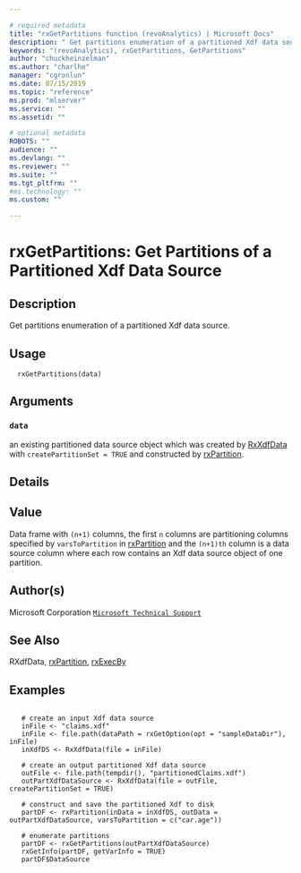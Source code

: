 ```yaml
--- 

# required metadata 
title: "rxGetPartitions function (revoAnalytics) | Microsoft Docs" 
description: " Get partitions enumeration of a partitioned Xdf data source. " 
keywords: "(revoAnalytics), rxGetPartitions, GetPartitions" 
author: "chuckheinzelman"
ms.author: "charlhe" 
manager: "cgronlun" 
ms.date: 07/15/2019
ms.topic: "reference" 
ms.prod: "mlserver" 
ms.service: "" 
ms.assetid: "" 

# optional metadata 
ROBOTS: "" 
audience: "" 
ms.devlang: "" 
ms.reviewer: "" 
ms.suite: "" 
ms.tgt_pltfrm: "" 
#ms.technology: "" 
ms.custom: "" 

--- 
```





 # rxGetPartitions:  Get Partitions of a Partitioned Xdf Data Source  

 ## Description

Get partitions enumeration of a partitioned Xdf data source.


 ## Usage

```   
  rxGetPartitions(data)

```


 ## Arguments



 ### `data`
 an existing partitioned data source object which was created by [RxXdfData](RxXdfData.md) with `createPartitionSet = TRUE` and constructed by [rxPartition](rxPartition.md). 



 ## Details





 ## Value

Data frame with `(n+1)` columns, the first `n` columns are partitioning columns specified by `varsToPartition` in [rxPartition](rxPartition.md) and the `(n+1)th` column is a data source column where each row contains an Xdf data source object of one partition.


 ## Author(s)
 Microsoft Corporation [`Microsoft Technical Support`](https://go.microsoft.com/fwlink/?LinkID=698556&clcid=0x409)



 ## See Also

RXdfData,
[rxPartition](rxPartition.md),
[rxExecBy](rxExecBy.md)


 ## Examples

 ```

    # create an input Xdf data source
    inFile <- "claims.xdf"
    inFile <- file.path(dataPath = rxGetOption(opt = "sampleDataDir"), inFile)
    inXdfDS <- RxXdfData(file = inFile)

    # create an output partitioned Xdf data source
    outFile <- file.path(tempdir(), "partitionedClaims.xdf")
    outPartXdfDataSource <- RxXdfData(file = outFile, createPartitionSet = TRUE)

    # construct and save the partitioned Xdf to disk
    partDF <- rxPartition(inData = inXdfDS, outData = outPartXdfDataSource, varsToPartition = c("car.age"))

    # enumerate partitions
    partDF <- rxGetPartitions(outPartXdfDataSource)
    rxGetInfo(partDF, getVarInfo = TRUE)
    partDF$DataSource
```

